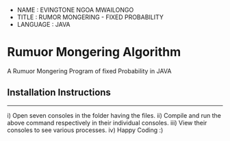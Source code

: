 
 * NAME        : EVINGTONE NGOA MWAILONGO
 * TITLE       : RUMOR MONGERING - FIXED PROBABILITY
 * LANGUAGE    : JAVA
 
# Rumuor Mongering Algorithm
A Rumuor Mongering Program of fixed Probability in JAVA

## Installation Instructions
____________________________
 i) Open seven consoles in the folder having the files.
ii) Compile and run the above command respectively in their individual consoles.
iii) View their consoles to see various processes.
iv) Happy Coding :)